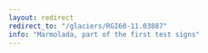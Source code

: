 ```yaml
---
layout: redirect
redirect_to: "/glaciers/RGI60-11.03887"
info: "Marmolada, part of the first test signs"
---
```

